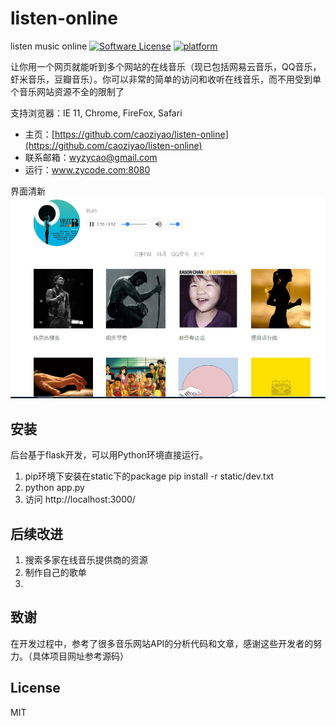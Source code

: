 # listen-online
listen music online
[![Software License](https://img.shields.io/badge/license-MIT-brightgreen.svg)](LICENSE)
[![platform](https://img.shields.io/badge/python-3.4-green.svg)]()

让你用一个网页就能听到多个网站的在线音乐（现已包括网易云音乐，QQ音乐，虾米音乐，豆瓣音乐）。你可以非常的简单的访问和收听在线音乐，而不用受到单个音乐网站资源不全的限制了

支持浏览器：IE 11, Chrome, FireFox, Safari

* 主页：[https://github.com/caoziyao/listen-online](https://github.com/caoziyao/listen-online)
* 联系邮箱：wyzycao@gmail.com
* 运行：www.zycode.com:8080

界面清新
![platform](https://github.com/caoziyao/listen-online/blob/master/static/img/1.PNG)  

安装
----------
后台基于flask开发，可以用Python环境直接运行。
1. pip环境下安装在static下的package
 pip install -r static/dev.txt
2. python app.py
3. 访问 http://localhost:3000/

后续改进
----
1. 搜索多家在线音乐提供商的资源
2. 制作自己的歌单
3.

致谢
----
在开发过程中，参考了很多音乐网站API的分析代码和文章，感谢这些开发者的努力。（具体项目网址参考源码）


License
--------
MIT

